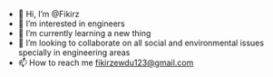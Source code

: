 - 👋 Hi, I’m @Fikirz
- 👀 I’m interested in engineers 
- 🌱 I’m currently learning a new thing
- 💞️ I’m looking to collaborate on all social and environmental issues specially in engineering areas 
- 📫 How to reach me fikirzewdu123@gmail.com 


<!---
Fikirz/Fikirz is a ✨ special ✨ repository because its `README.md` (this file) appears on your GitHub profile.
You can click the Preview link to take a look at your changes.
--->
